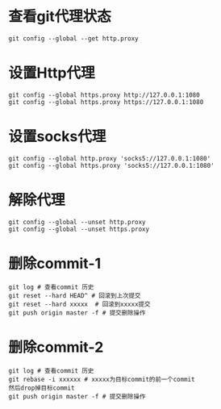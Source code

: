 # 查看git代理状态
```
git config --global --get http.proxy
```
# 设置Http代理
```
git config --global https.proxy http://127.0.0.1:1080
git config --global https.proxy https://127.0.0.1:1080
```
# 设置socks代理
```
git config --global http.proxy 'socks5://127.0.0.1:1080'
git config --global https.proxy 'socks5://127.0.0.1:1080'
```

# 解除代理
```
git config --global --unset http.proxy
git config --global --unset https.proxy
```
# 删除commit-1
```
git log # 查看commit 历史
git reset --hard HEAD^ # 回滚到上次提交
git reset --hard xxxxx  # 回滚到xxxxx提交
git push origin master -f # 提交删除操作
```
# 删除commit-2
```
git log # 查看commit 历史
git rebase -i xxxxxx # xxxxx为目标commit的前一个commit
然后drop掉目标commit
git push origin master -f # 提交删除操作
```
